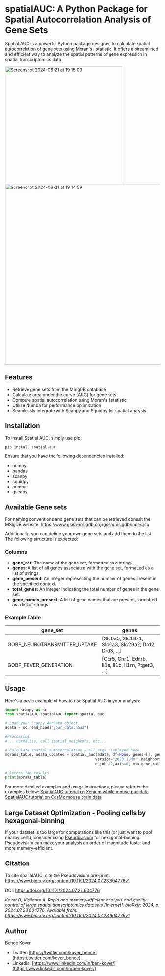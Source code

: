 # spatialAUC: A Python Package for Spatial Autocorrelation Analysis of Gene Sets

Spatial AUC is a powerful Python package designed to calculate spatial autocorrelation of gene sets using Moran's I statistic. It offers a streamlined and efficient way to analyze the spatial patterns of gene expression in spatial transcriptomics data.

<img width="381" alt="Screenshot 2024-06-21 at 19 15 03" src="https://github.com/BKover99/spatialAUC/assets/91386576/5784116d-958c-4188-95c2-e2edfd9865cb">
<img width="586" alt="Screenshot 2024-06-21 at 19 14 59" src="https://github.com/BKover99/spatialAUC/assets/91386576/d63cbb5d-4aea-44b8-a444-6632a1ea9060">


## Features

- Retrieve gene sets from the MSigDB database
- Calculate area under the curve (AUC) for gene sets
- Compute spatial autocorrelation using Moran's I statistic
- Utilize Numba for performance optimization
- Seamlessly integrate with Scanpy and Squidpy for spatial analysis

## Installation

To install Spatial AUC, simply use pip:

```shell
pip install spatial-auc
```

Ensure that you have the following dependencies installed:

- numpy
- pandas
- scanpy
- squidpy
- numba
- gseapy

## Available Gene sets
For naming conventions and gene sets that can be retrieved consult the MSigDB website.
https://www.gsea-msigdb.org/gsea/msigdb/index.jsp

Additionally, you can define your own gene sets and add them to the list.
The following structure is expected:
 
 ### Columns
 
 - **gene_set**: The name of the gene set, formatted as a string.
 - **genes**: A list of all genes associated with the gene set, formatted as a list of strings.
 - **gene_present**: An integer representing the number of genes present in the specified context.
 - **total_genes**: An integer indicating the total number of genes in the gene set.
 - **gene_names_present**: A list of gene names that are present, formatted as a list of strings.
 
 ### Example Table
 
 | gene_set                       | genes                                                                 |
 |--------------------------------|-----------------------------------------------------------------------|
 | GOBP_NEUROTRANSMITTER_UPTAKE   | [Slc6a5, Slc18a1, Slc6a3, Slc29a2, Drd2, Drd3, ...]                   |
 | GOBP_FEVER_GENERATION          | [Ccr5, Cnr1, Ednrb, Il1a, Il1b, Il1rn, Ptger3, ...]                   |



## Usage

Here's a basic example of how to use Spatial AUC in your analysis:

```python
import scanpy as sc
from spatialAUC.spatialAUC import spatial_auc

# Load your Scanpy AnnData object
adata = sc.read_h5ad("your_data.h5ad")

#Processing
#... normalise, call spatial_neighbors, etc...

# Calculate spatial autocorrelation - all args displayed here
morans_table, adata_updated = spatial_auc(adata, df=None, genes=[], gene_sets=['m5.all', 'm2.all'],
                                         version='2023.1.Mm', neighbors_defined=True, n_perms=1000,
                                         n_jobs=2,axis=0, min_gene_ratio=0.3, min_gene_count=5)

# Access the results
print(morans_table)
```

For more detailed examples and usage instructions, please refer to the examples below:
[SpatialAUC tutorial on Xenium whole mouse pup data](https://github.com/BKover99/spatialAUC/blob/main/Tutorials/spatialAUC_tutorial_Xenium_whole_mouse_pup.ipynb)
[SpatialAUC tutorial on CosMx mouse brain data](https://github.com/BKover99/spatialAUC/blob/main/Tutorials/spatialAUC_tutorial_cosmx_mouse_brain.ipynb)
## Large Dataset Optimization - Pooling cells by hexagonal-binning

If your dataset is too large for computations like this (or just want to pool nearby cells), consider using [Pseudovisium](https://github.com/BKover99/Pseudovisium) for hexagonal-binning. Pseudovisium can make your analysis an order of magnitude faster and more memory-efficient.

## Citation
To cite spatialAUC, cite the Pseudovisium pre-print.
https://www.biorxiv.org/content/10.1101/2024.07.23.604776v1

DOI: https://doi.org/10.1101/2024.07.23.604776

*Kover B, Vigilante A. Rapid and memory-efficient analysis and quality control of large spatial transcriptomics datasets [Internet]. bioRxiv; 2024. p. 2024.07.23.604776. Available from: https://www.biorxiv.org/content/10.1101/2024.07.23.604776v1*


## Author

Bence Kover

- Twitter: [https://twitter.com/kover_bence](https://twitter.com/kover_bence)
- LinkedIn: [https://www.linkedin.com/in/ben-kover/](https://www.linkedin.com/in/ben-kover/)
